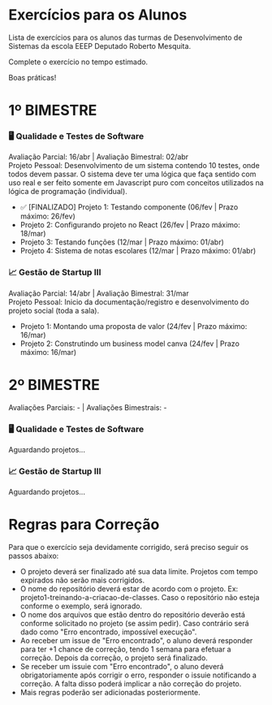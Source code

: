 # Exercícios para os Alunos
Lista de exercícios para os alunos das turmas de Desenvolvimento de Sistemas da escola EEEP Deputado Roberto Mesquita.

Complete o exercício no tempo estimado.

Boas práticas!

# 1º BIMESTRE
### 🖥️ Qualidade e Testes de Software 
Avaliação Parcial: 16/abr | Avaliação Bimestral: 02/abr <br>
Projeto Pessoal: Desenvolvimento de um sistema contendo 10 testes, onde todos devem passar. O sistema deve ter uma lógica que faça sentido com uso real e ser feito somente em Javascript puro com conceitos utilizados na lógica de programação (individual).

- ✅ [FINALIZADO] Projeto 1: Testando componente (06/fev | Prazo máximo: 26/fev)
- Projeto 2: Configurando projeto no React (26/fev | Prazo máximo: 18/mar)
- Projeto 3: Testando funções (12/mar | Prazo máximo: 01/abr)
- Projeto 4: Sistema de notas escolares (12/mar | Prazo máximo: 01/abr)

### 📈 Gestão de Startup III
Avaliação Parcial: 14/abr | Avaliação Bimestral: 31/mar <br>
Projeto Pessoal: Inicio da documentação/registro e desenvolvimento do projeto social (toda a sala).

- Projeto 1: Montando uma proposta de valor (24/fev | Prazo máximo: 16/mar)
- Projeto 2: Construtindo um business model canva (24/fev | Prazo máximo: 16/mar)

# 2º BIMESTRE
Avaliações Parciais: - | Avaliações Bimestrais: -
### 🖥️ Qualidade e Testes de Software 
Aguardando projetos...

### 📈 Gestão de Startup III
Aguardando projetos...

# Regras para Correção

Para que o exercício seja devidamente corrigido, será preciso seguir os passos abaixo:
- O projeto deverá ser finalizado até sua data limite. Projetos com tempo expirados não serão mais corrigidos.
- O nome do repositório deverá estar de acordo com o projeto. Ex: projeto1-treinando-a-criacao-de-classes. Caso o repositório não esteja conforme o exemplo, será ignorado.
- O nome dos arquivos que estão dentro do repositório deverão está conforme solicitado no projeto (se assim pedir). Caso contrário será dado como "Erro encontrado, impossível execução".
- Ao receber um issue de "Erro encontrado", o aluno deverá responder para ter +1 chance de correção, tendo 1 semana para efetuar a correção. Depois da correção, o projeto será finalizado.
- Se receber um issuie com "Erro encontrado", o aluno deverá obrigatoriamente após corrigir o erro, responder o issuie notificando a correção. A falta disso poderá implicar a não correção do projeto.
- Mais regras poderão ser adicionadas posteriormente.
